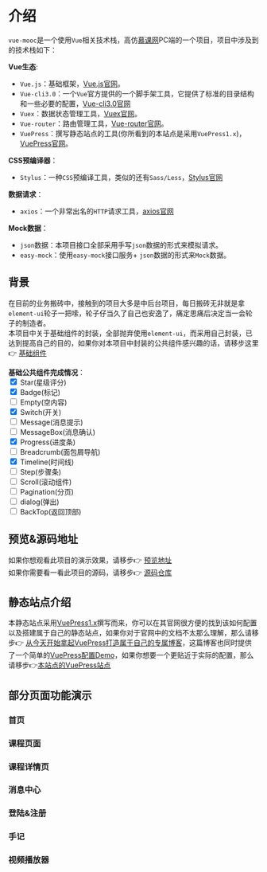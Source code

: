 # 介绍
`vue-mooc`是一个使用`Vue`相关技术栈，高仿[慕课网](https://www.imooc.com/)PC端的一个项目，项目中涉及到的技术栈如下：

**Vue生态**:
* `Vue.js`：基础框架，[Vue.js官网](https://cn.vuejs.org/)。
* `Vue-cli3.0`：一个`Vue`官方提供的一个脚手架工具，它提供了标准的目录结构和一些必要的配置，[Vue-cli3.0官网](https://cli.vuejs.org/zh/)
* `Vuex`：数据状态管理工具，[Vuex官网](https://vuex.vuejs.org/)。
* `Vue-router`：路由管理工具，[Vue-router官网](https://router.vuejs.org/)。
* `VuePress`：撰写静态站点的工具(你所看到的本站点是采用`VuePress1.x`)，[VuePress官网](https://v1.vuepress.vuejs.org/)。

**CSS预编译器**：
* `Stylus`：一种`CSS`预编译工具，类似的还有`Sass/Less`，[Stylus官网](https://www.zhangxinxu.com/jq/stylus/)

**数据请求**：
* `axios`：一个非常出名的`HTTP`请求工具，[axios官网](http://www.axios-js.com/)

**Mock数据**：
* `json`数据：本项目接口全部采用手写`json`数据的形式来模拟请求。
* `easy-mock`：使用`easy-mock`接口服务+ `json`数据的形式来`Mock`数据。

## 背景
在目前的业务搬砖中，接触到的项目大多是中后台项目，每日搬砖无非就是拿`element-ui`轮子一把嗦，轮子仔当久了自己也安逸了，痛定思痛后决定当一会轮子的制造者。<br/>
本项目中关于基础组件的封装，全部抛弃使用`element-ui`，而采用自己封装，已达到提高自己的目的，如果你对本项目中封装的公共组件感兴趣的话，请移步这里:point_right: [基础组件](/base/)

**基础公共组件完成情况**：<br/>
<input type="checkbox" checked/> Star(星级评分) <br/>
<input type="checkbox" checked/> Badge(标记)<br/>
<input type="checkbox"/> Empty(空内容)<br/>
<input type="checkbox" checked/> Switch(开关)<br/>
<input type="checkbox"/> Message(消息提示)<br/>
<input type="checkbox"/> MessageBox(消息确认)<br/>
<input type="checkbox" checked /> Progress(进度条)<br/>
<input type="checkbox"/> Breadcrumb(面包屑导航)<br/>
<input type="checkbox" checked/> Timeline(时间线)<br/>
<input type="checkbox"/> Step(步骤条)<br/>
<input type="checkbox"/> Scroll(滚动组件)<br/>
<input type="checkbox"/> Pagination(分页)<br/>
<input type="checkbox"/> dialog(弹出)<br/>
<input type="checkbox"/> BackTop(返回顶部)<br/>

## 预览&源码地址

如果你想观看此项目的演示效果，请移步:point_right: [预览地址](https://wangtunan.github.io/vue-mooc/#/home) <br/>
如果你需要看一看此项目的源码，请移步:point_right: [源码仓库](https://github.com/wangtunan/vue-mooc)

## 静态站点介绍
本静态站点采用[VuePress1.x](https://v1.vuepress.vuejs.org/)撰写而来，你可以在其官网很方便的找到该如何配置以及搭建属于自己的静态站点，如果你对于官网中的文档不太那么理解，那么请移步:point_right: [从今天开始拿起VuePress打造属于自己的专属博客](https://wangtunan.github.io/blog/vuepress/)，这篇博客也同时提供了一个简单的[VuePress配置Demo](https://github.com/wangtunan/vuepress-blog-demo)，如果你想要一个更贴近于实际的配置，那么请移步:point_right:[本站点的VuePress站点]()

## 部分页面功能演示

### 首页

### 课程页面

### 课程详情页

### 消息中心

### 登陆&注册

### 手记

### 视频播放器